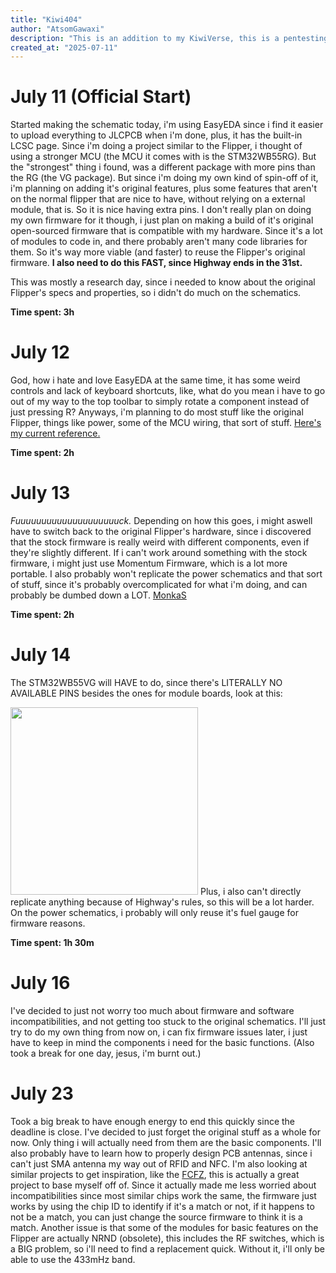 ```yaml
---
title: "Kiwi404"
author: "AtsomGawaxi"
description: "This is an addition to my KiwiVerse, this is a pentesting tool based on the FlipperZero platform"
created_at: "2025-07-11"
---
```


# July 11 (Official Start)
Started making the schematic today, i'm using EasyEDA since i find it easier to upload everything to JLCPCB when i'm done, plus, it has the built-in LCSC page.
Since i'm doing a project similar to the Flipper, i thought of using a stronger MCU (the MCU it comes with is the STM32WB55RG). But the "strongest" thing i found, was a different package with more pins than the RG (the VG package). But since i'm doing my own kind of spin-off of it, i'm planning on adding it's original features, plus some features that aren't on the normal flipper that are nice to have, without relying on a external module, that is. So it is nice having extra pins.
I don't really plan on doing my own firmware for it though, i just plan on making a build of it's original open-sourced firmware that is compatible with my hardware. Since it's a lot of modules to code in, and there probably aren't many code libraries for them. So it's way more viable (and faster) to reuse the Flipper's original firmware.
**I also need to do this FAST, since Highway ends in the 31st.**

This was mostly a research day, since i needed to know about the original Flipper's specs and properties, so i didn't do much on the schematics.

**Time spent: 3h**

# July 12 
God, how i hate and love EasyEDA at the same time, it has some weird controls and lack of keyboard shortcuts, like, what do you mean i have to go out of my way to the top toolbar to simply rotate a component instead of just pressing R? Anyways, i'm planning to do most stuff like the original Flipper, things like power, some of the MCU wiring, that sort of stuff.
[Here's my current reference.](https://docs.flipper.net/development/hardware/schematic)

**Time spent: 2h**

# July 13
*Fuuuuuuuuuuuuuuuuuuuuck.* Depending on how this goes, i might aswell have to switch back to the original Flipper's hardware, since i discovered that the stock firmware is really weird with different components, even if they're slightly different. If i can't work around something with the stock firmware, i might just use Momentum Firmware, which is a lot more portable.
I also probably won't replicate the power schematics and that sort of stuff, since it's probably overcomplicated for what i'm doing, and can probably be dumbed down a LOT.
[MonkaS](https://docs.flipper.net/development/hardware/schematic#tAW55)

**Time spent: 2h**

# July 14
The STM32WB55VG will HAVE to do, since there's LITERALLY NO AVAILABLE PINS besides the ones for module boards, look at this:

<img src="https://media.discordapp.net/attachments/1385442305632112694/1394396898047299584/image.png?ex=6876a8cf&is=6875574f&hm=41b0e5fda9c368e3e9c25c36a8711c148d393df2d6227419506b7c3e35a4f4ff&=&format=webp&quality=lossless" width="300" height="300">
Plus, i also can't directly replicate anything because of Highway's rules, so this will be a lot harder. On the power schematics, i probably will only reuse it's fuel gauge for firmware reasons.

**Time spent: 1h 30m**

# July 16
I've decided to just not worry too much about firmware and software incompatibilities, and not getting too stuck to the original schematics.
I'll just try to do my own thing from now on, i can fix firmware issues later, i just have to keep in mind the components i need for the basic functions.
(Also took a break for one day, jesus, i'm burnt out.)

# July 23
Took a big break to have enough energy to end this quickly since the deadline is close. I've decided to just forget the original stuff as a whole for now. Only thing i will actually need from them are the basic components. I'll also probably have to learn how to properly design PCB antennas, since i can't just SMA antenna my way out of RFID and NFC. I'm also looking at similar projects to get inspiration, like the [FCFZ](https://www.hackster.io/zst123/fcfz-fully-compatible-flipper-zero-e686ba), this is actually a great project to base myself off of. Since it actually made me less worried about incompatibilities since most similar chips work the same, the firmware just works by using the chip ID to identify if it's a match or not, if it happens to not be a match, you can just change the source firmware to think it is a match. Another issue is that some of the modules for basic features on the Flipper are actually NRND (obsolete), this includes the RF switches, which is a BIG problem, so i'll need to find a replacement quick. Without it, i'll only be able to use the 433mHz band.
